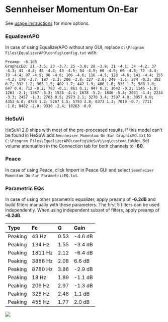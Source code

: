 # Sennheiser Momentum On-Ear
See [usage instructions](https://github.com/jaakkopasanen/AutoEq#usage) for more options.

### EqualizerAPO
In case of using EqualizerAPO without any GUI, replace `C:\Program Files\EqualizerAPO\config\config.txt`
with:
```
Preamp: -6.1dB
GraphicEQ: 21 -3.5; 23 -3.7; 25 -3.8; 28 -3.9; 31 -4.1; 34 -4.2; 37 -4.3; 41 -4.4; 45 -4.4; 49 -4.5; 54 -4.5; 60 -4.5; 66 -4.5; 72 -4.4; 79 -4.4; 87 -4.5; 96 -4.6; 106 -4.6; 116 -4.5; 128 -4.6; 141 -4.4; 155 -4.2; 170 -3.7; 187 -3.3; 206 -2.8; 227 -2.0; 249 -1.1; 274 -0.2; 302 0.7; 332 1.2; 365 1.5; 402 1.7; 442 1.9; 486 1.6; 535 1.3; 588 1.0; 647 0.4; 712 -0.2; 783 -0.1; 861 0.1; 947 0.2; 1042 -0.2; 1146 -1.0; 1261 -2.1; 1387 -3.3; 1526 -4.4; 1678 -5.2; 1846 -5.4; 2031 -4.4; 2234 -3.3; 2457 -1.3; 2703 0.5; 2973 2.1; 3270 3.4; 3597 4.8; 3957 6.0; 4353 6.0; 4788 1.2; 5267 1.5; 5793 2.8; 6373 1.3; 7010 -0.7; 7711 -1.0; 8482 -2.0; 9330 -2.4; 10263 -0.0
```

### HeSuVi
HeSuVi 2.0 ships with most of the pre-processed results. If this model can't be found in HeSuVi add
`Sennheiser Momentum On-Ear GraphicEQ.txt` to `C:\Program Files\EqualizerAPO\config\HeSuVi\eq\custom\` folder.
Set volume attenuation in the Connection tab for both channels to **-60**.

### Peace
In case of using Peace, click *Import* in Peace GUI and select `Sennheiser Momentum On-Ear ParametricEQ.txt`.

### Parametric EQs
In case of using other parametric equalizer, apply preamp of **-6.2dB** and build filters manually
with these parameters. The first 5 filters can be used independently.
When using independent subset of filters, apply preamp of **-6.2dB**.

| Type    | Fc      |    Q | Gain    |
|:--------|:--------|:-----|:--------|
| Peaking | 43 Hz   | 0.53 | -4.6 dB |
| Peaking | 134 Hz  | 1.55 | -3.4 dB |
| Peaking | 1811 Hz | 2.12 | -6.4 dB |
| Peaking | 3886 Hz | 2.08 | 6.6 dB  |
| Peaking | 8780 Hz | 3.86 | -2.9 dB |
| Peaking | 18 Hz   | 1.89 | -1.1 dB |
| Peaking | 206 Hz  | 2.97 | -1.3 dB |
| Peaking | 328 Hz  | 2.48 | 1.1 dB  |
| Peaking | 455 Hz  | 1.77 | 2.0 dB  |

![](https://raw.githubusercontent.com/jaakkopasanen/AutoEq/master/results/innerfidelity/sbaf-serious/Sennheiser%20Momentum%20On-Ear/Sennheiser%20Momentum%20On-Ear.png)